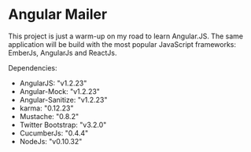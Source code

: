 Angular Mailer
==============

This project is just a warm-up on my road to learn Angular.JS.
The same application will be build with the most popular JavaScript frameworks: EmberJs, AngularJs and ReactJs.

Dependencies:
-   AngularJS: "v1.2.23"
-   Angular-Mock: "v1.2.23"
-   Angular-Sanitize: "v1.2.23"
-   karma: "0.12.23"
-   Mustache: "0.8.2"
-   Twitter Bootstrap: "v3.2.0" 
-   CucumberJs: "0.4.4"
-   NodeJs: "v0.10.32"